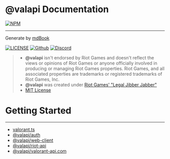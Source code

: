 # @valapi Documentation

[![NPM](https://nodei.co/npm/valorant.ts.png)](https://nodei.co/npm/valorant.ts)

-----------

Generate by [mdBook](https://github.com/rust-lang/mdBook)

[![LICENSE](https://badgen.net/badge/license/MIT/blue)](https://github.com/valapi/.github/blob/main/LICENSE)
[![Github](https://badgen.net/badge/icon/github?icon=github&label)](https://github.com/KTNG-3/valorant-api)
[![Discord](https://badgen.net/badge/icon/discord?icon=discord&label)](https://discord.gg/pbyWbUYjyt)

> - **@valapi** isn't endorsed by Riot Games and doesn't reflect the views or opinions of Riot Games or anyone officially involved in producing or managing Riot Games properties. Riot Games, and all associated properties are trademarks or registered trademarks of Riot Games, Inc.
> - **@valapi** was created under [Riot Games' "Legal Jibber Jabber"](https://www.riotgames.com/en/legal)
> - [MIT License](https://github.com/valapi/.github/blob/main/LICENSE)

# Getting Started

-----------

- [valorant.ts](./PACKAGE/build-in/Intro.md#contents)
- [@valapi/auth](./PACKAGE/auth/Intro.md#contents)
- [@valapi/web-client](./API/web-client/Intro.md#contents)
- [@valapi/riot-api](./API/riot-api/Intro.md#contents)
- [@valapi/valorant-api.com](./API/valorant-api.com/Intro.md#contents)